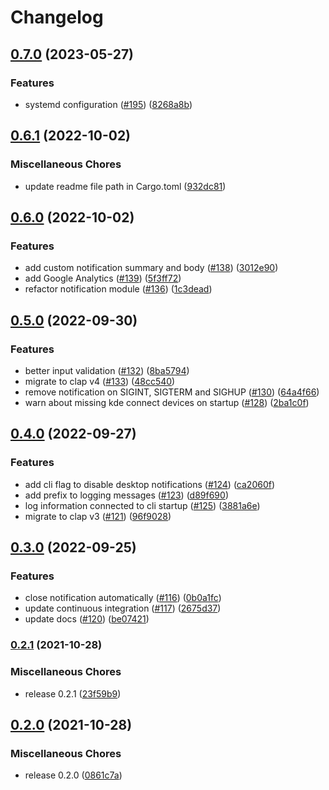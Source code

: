 # Changelog

## [0.7.0](https://github.com/kucera-lukas/rusty-battery/compare/v0.6.1...v0.7.0) (2023-05-27)

### Features

- systemd configuration ([#195](https://github.com/kucera-lukas/rusty-battery/issues/195)) ([8268a8b](https://github.com/kucera-lukas/rusty-battery/commit/8268a8b81138b92ed531a26263e2dcd7d711cbbe))

## [0.6.1](https://github.com/kucera-lukas/rusty-battery/compare/v0.6.0...v0.6.1) (2022-10-02)

### Miscellaneous Chores

- update readme file path in Cargo.toml ([932dc81](https://github.com/kucera-lukas/rusty-battery/commit/932dc8140e29eeda76ec04eed8f7ff95980d232f))

## [0.6.0](https://github.com/kucera-lukas/rusty-battery/compare/v0.5.0...v0.6.0) (2022-10-02)

### Features

- add custom notification summary and body ([#138](https://github.com/kucera-lukas/rusty-battery/issues/138)) ([3012e90](https://github.com/kucera-lukas/rusty-battery/commit/3012e90568e8c7a4e4669eaeca0f8f9390c1c529))
- add Google Analytics ([#139](https://github.com/kucera-lukas/rusty-battery/issues/139)) ([5f3ff72](https://github.com/kucera-lukas/rusty-battery/commit/5f3ff72b030f1c17abeab8ec3fdbd3373a8b0e30))
- refactor notification module ([#136](https://github.com/kucera-lukas/rusty-battery/issues/136)) ([1c3dead](https://github.com/kucera-lukas/rusty-battery/commit/1c3dead17e409ce388803554d9bb6e00e58fa680))

## [0.5.0](https://github.com/kucera-lukas/rusty-battery/compare/v0.4.0...v0.5.0) (2022-09-30)

### Features

- better input validation ([#132](https://github.com/kucera-lukas/rusty-battery/issues/132)) ([8ba5794](https://github.com/kucera-lukas/rusty-battery/commit/8ba57946ff375c14369352686b41b90e31b5ad85))
- migrate to clap v4 ([#133](https://github.com/kucera-lukas/rusty-battery/issues/133)) ([48cc540](https://github.com/kucera-lukas/rusty-battery/commit/48cc540086a5ca947b69757cd96c8085ec5528ec))
- remove notification on SIGINT, SIGTERM and SIGHUP ([#130](https://github.com/kucera-lukas/rusty-battery/issues/130)) ([64a4f66](https://github.com/kucera-lukas/rusty-battery/commit/64a4f66188aa80a3e2e3d51828e858ed842fc7e3))
- warn about missing kde connect devices on startup ([#128](https://github.com/kucera-lukas/rusty-battery/issues/128)) ([2ba1c0f](https://github.com/kucera-lukas/rusty-battery/commit/2ba1c0f1827c12700ed4ff356323ce5f9c75763f))

## [0.4.0](https://github.com/kucera-lukas/rusty-battery/compare/v0.3.0...v0.4.0) (2022-09-27)

### Features

- add cli flag to disable desktop notifications ([#124](https://github.com/kucera-lukas/rusty-battery/issues/124)) ([ca2060f](https://github.com/kucera-lukas/rusty-battery/commit/ca2060f566e15ca69442e2eb52bed8ec95fe7267))
- add prefix to logging messages ([#123](https://github.com/kucera-lukas/rusty-battery/issues/123)) ([d89f690](https://github.com/kucera-lukas/rusty-battery/commit/d89f69016ac9f0f09796177fd22f42d26ad90663))
- log information connected to cli startup ([#125](https://github.com/kucera-lukas/rusty-battery/issues/125)) ([3881a6e](https://github.com/kucera-lukas/rusty-battery/commit/3881a6eb06a66bf5eeba13fc63ca43b0844e748b))
- migrate to clap v3 ([#121](https://github.com/kucera-lukas/rusty-battery/issues/121)) ([96f9028](https://github.com/kucera-lukas/rusty-battery/commit/96f90287214a3c39ce2b1c6445bb34c15abfeff2))

## [0.3.0](https://www.github.com/kucera-lukas/rusty-battery/compare/v0.2.1...v0.3.0) (2022-09-25)

### Features

- close notification automatically ([#116](https://www.github.com/kucera-lukas/rusty-battery/issues/116)) ([0b0a1fc](https://www.github.com/kucera-lukas/rusty-battery/commit/0b0a1fc3dc1e2291721272e6e41494d6d69e0252))
- update continuous integration ([#117](https://www.github.com/kucera-lukas/rusty-battery/issues/117)) ([2675d37](https://www.github.com/kucera-lukas/rusty-battery/commit/2675d373136450bb148760b2043f34b80cac2f89))
- update docs ([#120](https://www.github.com/kucera-lukas/rusty-battery/issues/120)) ([be07421](https://www.github.com/kucera-lukas/rusty-battery/commit/be07421dea49a422621ea461411f7fbd22fbaf40))

### [0.2.1](https://www.github.com/kucera-lukas/rusty-battery/compare/v0.2.0...v0.2.1) (2021-10-28)

### Miscellaneous Chores

- release 0.2.1 ([23f59b9](https://www.github.com/kucera-lukas/rusty-battery/commit/23f59b99527c695855db25419e9b54758e5e4889))

## [0.2.0](https://www.github.com/kucera-lukas/rusty-battery/compare/v0.1.3...v0.2.0) (2021-10-28)

### Miscellaneous Chores

- release 0.2.0 ([0861c7a](https://www.github.com/kucera-lukas/rusty-battery/commit/0861c7a082780bda8a33f47830830699d2185ac7))
